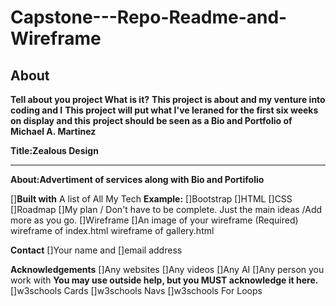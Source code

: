 # Capstone---Repo-Readme-and-Wireframe
**About**
-------------------------------------------------------------------------------------------
**Tell about you project What is it?**
**This project is about and my venture into coding and I**
**This project will put what I've leraned for the first six weeks on display and this**
**project should be seen as a Bio and Portfolio of Michael A. Martinez**

**Title:Zealous Design**
_______________________________
**About:Advertiment of services along with Bio and Portifolio**

[]**Built with**
   A list
      of
     All
     My
    Tech
**Example:**
[]Bootstrap
[]HTML
[]CSS
[]Roadmap
[]My plan / Don't have to be complete.
 Just the main ideas /Add more as you go.
[]Wireframe
[]An image of your wireframe (Required) wireframe of index.html wireframe of gallery.html

**Contact**
[]Your name and []email address

**Acknowledgements**
[]Any websites
[]Any videos
[]Any AI
[]Any person you work with
**You may use outside help, but you MUST acknowledge it here.**
[]w3schools Cards
[]w3schools Navs
[]w3schools For Loops

<link src="https://www.canva.com/design/DAGKhCMgm_o/llBQHTYc4UyosenI2LuRNg/edit?utm_content=DAGKhCMgm_o&utm_campaign=designshare&utm_medium=link2&utm_source=sharebutton" alt="Whiteboard/Cavana">
